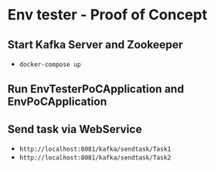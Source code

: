 # Env tester - Proof of Concept
 
## Start Kafka Server and Zookeeper
- `docker-compose up`

## Run EnvTesterPoCApplication and EnvPoCApplication

## Send task via WebService
- `http://localhost:8081/kafka/sendtask/Task1`
- `http://localhost:8081/kafka/sendtask/Task2`
